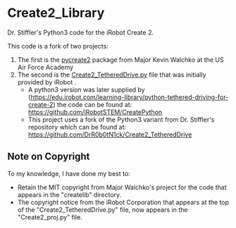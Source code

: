 # Create2_Library
Dr. Stiffler's Python3 code for the iRobot Create 2.

This code is a fork of two projects:

1. The first is the [pycreate2](https://github.com/MomsFriendlyRobotCompany/pycreate2) package from Major Kevin Walchko at the US Air Force Academy 
2. The second is the [Create2_TetheredDrive.py](https://www.irobot.com/~/media/MainSite/PDFs/About/STEM/Create/Python_Tethered_Driving.pdf) file that was initially provided by iRobot . 
	+ A python3 version was later supplied by (https://edu.irobot.com/learning-library/python-tethered-driving-for-create-2) the code can be found at: https://github.com/iRobotSTEM/CreatePython
	+ This project uses a fork of the Python3 variant from Dr. Stiffler's repository which can be found at: https://github.com/DrR0b0tN1ck/Create2_TetheredDrive

## Note on Copyright
To my knowledge, I have done my best to:

- Retain the MIT copyright from Major Walchko's project for the code that appears in the "createlib" directory. 
- The copyright notice from the iRobot Corporation that appears at the top of the "Create2_TetheredDrive.py" file, now appears in the "Create2_proj.py" file.

